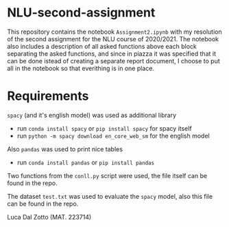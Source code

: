 # NLU-second-assignment
This repository contains the notebook `Assignment2.ipynb` with my resolution of the second assignment for the NLU course of 2020/2021. 
The notebook also includes a description of all asked functions above each block separating the asked functions, and since in piazza it was specified that it can be done istead of creating a separate report document, I choose to put all in the notebook so that everithing is in one place.

# Requirements
`spacy` (and it's english model) was used as additional library
- run `conda install spacy` or `pip install spacy` for spacy itself
- run `python -m spacy download en_core_web_sm` for the english model

Also `pandas` was used to print nice tables
- run `conda install pandas` or `pip install pandas`

Two functions from the `conll.py` script were used, the file itself can be found in the repo.

The dataset `test.txt` was used to evaluate the `spacy` model, also this file can be found in the repo.

Luca Dal Zotto (MAT. 223714)
